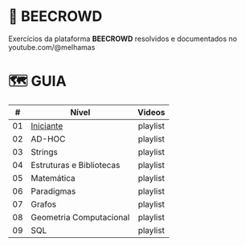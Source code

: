 # 🐝 BEECROWD

Exercícios da plataforma **BEECROWD** resolvidos e documentados no youtube.com/@melhamas

#  🗺️ GUIA

|   #   | Nível                                                                              |  Videos  |
| :---: | ---------------------------------------------------------------------------------- | :------: |
|  01   | <a href="https://github.com/melhamasio/beecrowd/tree/main/iniciante">Iniciante</a> | playlist |
|  02   | AD-HOC                                                                             | playlist |
|  03   | Strings                                                                            | playlist |
|  04   | Estruturas e  Bibliotecas                                                          | playlist |
|  05   | Matemática                                                                         | playlist |
|  06   | Paradigmas                                                                         | playlist |
|  07   | Grafos                                                                             | playlist |
|  08   | Geometria Computacional                                                            | playlist |
|  09   | SQL                                                                                | playlist |